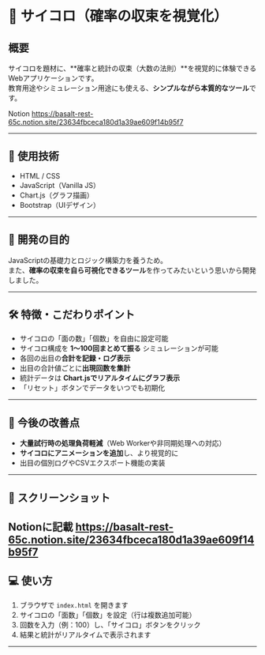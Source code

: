 # 🎲 サイコロ（確率の収束を視覚化）

## 概要

サイコロを題材に、**確率と統計の収束（大数の法則）**を視覚的に体験できるWebアプリケーションです。  
教育用途やシミュレーション用途にも使える、**シンプルながら本質的なツール**です。

Notion
https://basalt-rest-65c.notion.site/23634fbceca180d1a39ae609f14b95f7

---

## 🔧 使用技術

- HTML / CSS
- JavaScript（Vanilla JS）
- Chart.js（グラフ描画）
- Bootstrap（UIデザイン）

---

## 🎯 開発の目的

JavaScriptの基礎力とロジック構築力を養うため。  
また、**確率の収束を自ら可視化できるツール**を作ってみたいという思いから開発しました。

---

## 🛠️ 特徴・こだわりポイント

- サイコロの「面の数」「個数」を自由に設定可能
- サイコロ構成を **1〜100回まとめて振る** シミュレーションが可能
- 各回の出目の**合計を記録・ログ表示**
- 出目の合計値ごとに**出現回数を集計**
- 統計データは **Chart.jsでリアルタイムにグラフ表示**
- 「リセット」ボタンでデータをいつでも初期化

---

## 🚀 今後の改善点

- **大量試行時の処理負荷軽減**（Web Workerや非同期処理への対応）
- **サイコロにアニメーションを追加**し、より視覚的に
- 出目の個別ログやCSVエクスポート機能の実装

---

## 📸 スクリーンショット

Notionに記載
https://basalt-rest-65c.notion.site/23634fbceca180d1a39ae609f14b95f7
---

## 💻 使い方

1. ブラウザで `index.html` を開きます
2. サイコロの「面数」「個数」を設定（行は複数追加可能）
3. 回数を入力（例：100）し、「サイコロ」ボタンをクリック
4. 結果と統計がリアルタイムで表示されます

---
